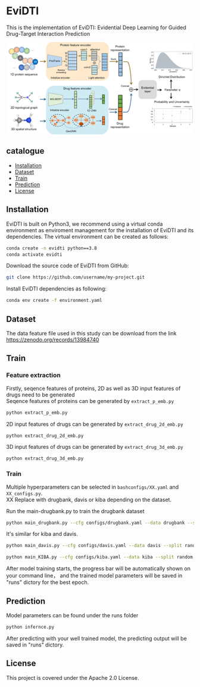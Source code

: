 # EviDTI
This is the implementation of EviDTI: Evidential Deep Learning for Guided Drug-Target Interaction Prediction

![image](framework.png)
## catalogue

- [Installation](#Installation)
- [Dataset](#Dataset)
- [Train](#Train)
- [Prediction](#Prediction)
- [License](#License)


## Installation
EviDTI is built on Python3, we recommend using a virtual conda
 environment as enviroment management for the installation of 
 EviDTI and its dependencies. 
 The virtual environment can be created as follows:
```bash
conda create -n evidti python==3.8
conda activate evidti
```
Download the source code of EviDTI from GitHub:
```bash
git clone https://github.com/username/my-project.git
```
Install EviDTI dependencies as following:
```bash
conda env create -f environment.yaml
```
## Dataset
The data feature file used in this study can be download from the link 
https://zenodo.org/records/13984740
## Train
### Feature extraction
Firstly, seqence features of proteins, 
2D as well as 3D input features of drugs need to be generated  
Seqence features of proteins can be generated by ```extract_p_emb.py```
```bash
python extract_p_emb.py
```
2D input features of drugs can be generated by ```extract_drug_2d_emb.py```
```bash
python extract_drug_2d_emb.py
```
3D input features of drugs can be generated by ```extract_drug_3d_emb.py```
```bash
python extract_drug_3d_emb.py
```
### Train

Multiple hyperparameters can be selected in ```bashconfigs/XX.yaml``` and ```XX_configs.py```.  
XX Replace with drugbank, davis or kiba depending on the dataset.  

Run the main-drugbank.py to train the drugbank dataset
```bash
python main_drugbank.py --cfg configs/drugbank.yaml --data drugbank --split random
```
It's similar for kiba and davis.
```bash
python main_davis.py --cfg configs/davis.yaml --data davis --split random
```
```bash
python main_KIBA.py --cfg configs/kiba.yaml --data kiba --split random
```
After model training starts, the progress bar will be 
automatically shown on your command line， 
and the trained model parameters will be saved in 
"runs" dictory for the best epoch.
## Prediction
Model parameters can be found under the runs folder
```bash
python infernce.py
```
After predicting with your well trained model, 
the predicting output will be saved in "runs" dictory.
## License
This project is covered under the Apache 2.0 License.

